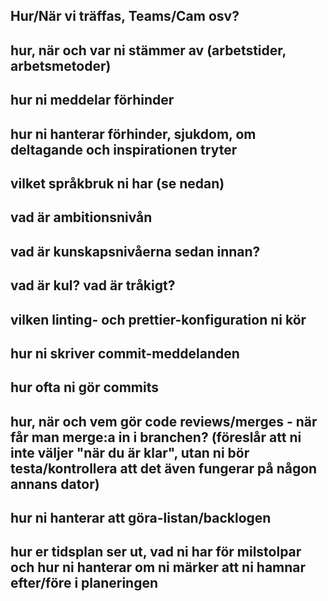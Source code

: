 **Hur/När vi träffas, Teams/Cam osv?**
 - 
 
**hur, när och var ni stämmer av (arbetstider, arbetsmetoder)**
 -
 
**hur ni meddelar förhinder**
 -
 
**hur ni hanterar förhinder, sjukdom, om deltagande och inspirationen tryter**
 -
 
**vilket språkbruk ni har (se nedan)**
 -
 
**vad är ambitionsnivån**
 -
 
**vad är kunskapsnivåerna sedan innan?**
 -
 
**vad är kul? vad är tråkigt?**
 -
 
**vilken linting- och prettier-konfiguration ni kör**
 -
 
**hur ni skriver commit-meddelanden**
 -
 
**hur ofta ni gör commits**
 -
 
**hur, när och vem gör code reviews/merges - när får man merge:a in i branchen? (föreslår att ni inte väljer "när du är klar", utan ni bör testa/kontrollera att det även fungerar på någon annans dator)**
 -
 
**hur ni hanterar att göra-listan/backlogen**
 -
 
**hur er tidsplan ser ut, vad ni har för milstolpar och hur ni hanterar om ni märker att ni hamnar efter/före i planeringen**
 -

